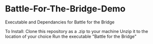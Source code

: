 # Battle-For-The-Bridge-Demo
Executable and Dependancies for Battle for the Bridge

To Install:
Clone this repository as a .zip to your machine
Unzip it to the location of your choice
Run the executable "Battle for the Bridge"
